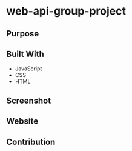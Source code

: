 # web-api-group-project

## Purpose


## Built With
* JavaScript
* CSS
* HTML

## Screenshot
<!-- ![Screen Shot of Page](assets/images/screenshot.png) -->

## Website
<!-- link -->

## Contribution

